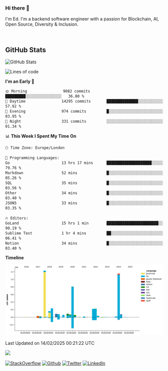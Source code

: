 ### Hi there 👋
 I'm Ed. I'm a backend software engineer with a passion for Blockchain, AI, Open Source, Diversity & Inclusion.

<br />

<h2>GitHub Stats</h2>
<p><img src="https://github-readme-stats.vercel.app/api?username=echarrod&amp;show_icons=true" alt="GitHub Stats"></p>

<!--START_SECTION:waka-->
![Lines of code](https://img.shields.io/badge/From%20Hello%20World%20I%27ve%20Written-4.7%20million%20lines%20of%20code-blue)

**I'm an Early 🐤** 

```text
🌞 Morning                9082 commits        █████████░░░░░░░░░░░░░░░░   36.80 % 
🌆 Daytime                14295 commits       ██████████████░░░░░░░░░░░   57.92 % 
🌃 Evening                974 commits         █░░░░░░░░░░░░░░░░░░░░░░░░   03.95 % 
🌙 Night                  331 commits         ░░░░░░░░░░░░░░░░░░░░░░░░░   01.34 % 
```


📊 **This Week I Spent My Time On** 

```text
🕑︎ Time Zone: Europe/London

💬 Programming Languages: 
Go                       13 hrs 17 mins      ████████████████████░░░░░   79.76 % 
Markdown                 52 mins             █░░░░░░░░░░░░░░░░░░░░░░░░   05.26 % 
SQL                      35 mins             █░░░░░░░░░░░░░░░░░░░░░░░░   03.56 % 
Other                    34 mins             █░░░░░░░░░░░░░░░░░░░░░░░░   03.40 % 
JSON5                    33 mins             █░░░░░░░░░░░░░░░░░░░░░░░░   03.35 % 

🔥 Editors: 
GoLand                   15 hrs 1 min        ███████████████████████░░   90.19 % 
Sublime Text             1 hr 4 mins         ██░░░░░░░░░░░░░░░░░░░░░░░   06.41 % 
Notion                   34 mins             █░░░░░░░░░░░░░░░░░░░░░░░░   03.40 % 
```

**Timeline**

![Lines of Code chart](https://raw.githubusercontent.com/echarrod/echarrod/main/assets/bar_graph.png)


 Last Updated on 14/02/2025 00:21:22 UTC
<!--END_SECTION:waka-->

![](https://komarev.com/ghpvc/?username=echarrod)

<p>
<a href="https://stackoverflow.com/users/1014632/ech" target="_blank"><img alt="StackOverflow" src="https://img.shields.io/badge/-Stackoverflow-FE7A16?style=for-the-badge&logo=stack-overflow&logoColor=white" /></a> 
<a href="https://github.com/echarrod" target="_blank"><img alt="Github" src="https://img.shields.io/badge/GitHub-%2312100E.svg?&style=for-the-badge&logo=Github&logoColor=white" /></a> 
<a href="https://twitter.com/e_harrod" target="_blank"><img alt="Twitter" src="https://img.shields.io/badge/twitter-%231DA1F2.svg?&style=for-the-badge&logo=twitter&logoColor=white" /></a> 
<a href="https://www.linkedin.com/in/ed-harrod" target="_blank"><img alt="LinkedIn" src="https://img.shields.io/badge/linkedin-%230077B5.svg?&style=for-the-badge&logo=linkedin&logoColor=white" /></a>
